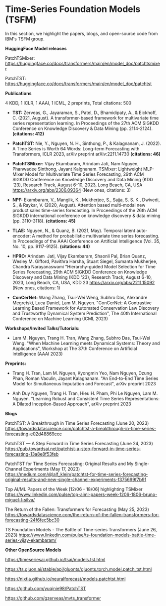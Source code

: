 # Time-Series Foundation Models (TSFM)

In this section, we highlight the papers, blogs, and open-source code from IBM's TSFM group.

**HuggingFace Model releases**

PatchTSMixer: https://huggingface.co/docs/transformers/main/en/model_doc/patchtsmixer

PatchTST: https://huggingface.co/docs/transformers/main/en/model_doc/patchtst


**Publications**

4 KDD, 1 ICLR, 1 AAAI, 1 ICML, 2 preprints, Total citations: 500

* **TST:** Zerveas, G., Jayaraman, S., Patel, D., Bhamidipaty, A., & Eickhoff, C. (2021, August). A transformer-based framework for multivariate time series representation learning. In Proceedings of the 27th ACM SIGKDD Conference on Knowledge Discovery & Data Mining (pp. 2114-2124). **(citations: 412)**

* **PatchTST:** Nie, Y., Nguyen, N. H., Sinthong, P., & Kalagnanam, J. (2022). A Time Series is Worth 64 Words: Long-term Forecasting with Transformers, ICLR 2023, arXiv preprint arXiv:2211.14730 **(citations: 46)**

* **PatchTSMixer:** Vijay Ekambaram, Arindam Jati, Nam Nguyen, Phanwadee Sinthong, Jayant Kalgnanam. TSMixer: Lightweight MLP-Mixer Model for Multivariate Time Series Forecasting, 29th ACM SIGKDD Conference on Knowledge Discovery and Data Mining (KDD '23), Research Track, August 6-10, 2023, Long Beach, CA, USA https://arxiv.org/abs/2306.09364 (New ones, citations: 3)

* **NPF:** Ekambaram, V., Manglik, K., Mukherjee, S., Sajja, S. S. K., Dwivedi, S., & Raykar, V. (2020, August). Attention based multi-modal new product sales time-series forecasting. In Proceedings of the 26th ACM SIGKDD international conference on knowledge discovery & data mining (pp. 3110-3118). **(citations: 45)**

* **TLAE:** Nguyen, N., & Quanz, B. (2021, May). Temporal latent auto-encoder: A method for probabilistic multivariate time series forecasting. In Proceedings of the AAAI Conference on Artificial Intelligence (Vol. 35, No. 10, pp. 9117-9125). **(citations: 44)**

* **HPRO:** Arindam  Jati, Vijay Ekambaram, Shaonli Pal, Brian Quanz, Wesley M. Gifford, Pavithra Harsha, Stuart Siegel, Sumanta Mukherjee, Chandra Narayanaswami "Hierarchy-guided Model Selection for Time Series Forecasting, 29th ACM SIGKDD Conference on Knowledge Discovery and Data Mining (KDD '23), Research Track, August 6-10, 2023, Long Beach, CA, USA, KDD 23 https://arxiv.org/abs/2211.15092 (New ones, citations: 1)

* **ConCerNet:** Wang Zhang, Tsui-Wei Weng, Subhro Das, Alexandre Megretski, Luca Daniel, Lam M. Nguyen. "ConCerNet: A Contrastive Learning Based Framework for Automated Conservation Law Discovery and Trustworthy Dynamical System Prediction", The 40th International Conference on Machine Learning (ICML 2023)

**Workshops/Invited Talks/Tutorials:**

* Lam M. Nguyen, Trang H. Tran, Wang Zhang, Subhro Das, Tsui-Wei Weng. "When Machine Learning meets Dynamical Systems: Theory and Applications", Workshop at The 37th Conference on Artificial Intelligence (AAAI 2023)

**Preprints:**

* Trang H. Tran, Lam M. Nguyen, Kyongmin Yeo, Nam Nguyen, Dzung Phan, Roman Vaculin, Jayant Kalagnanam. "An End-to-End Time Series Model for Simultaneous Imputation and Forecast", arXiv preprint 2023

* Anh Duy Nguyen, Trang H. Tran, Hieu H. Pham, Phi Le Nguyen, Lam M. Nguyen. "Learning Robust and Consistent Time Series Representations: A Dilated Inception-Based Approach", arXiv preprint 2023

**Blogs**

PatchTST: A Breakthrough in Time Series Forecasting (June 20, 2023) https://towardsdatascience.com/patchtst-a-breakthrough-in-time-series-forecasting-e02d48869ccc

PatchTST — A Step Forward in Time Series Forecasting (June 24, 2023) https://pub.towardsai.net/patchtst-a-step-forward-in-time-series-forecasting-13a8e8f53feb

PatchTST for Time Series Forecasting: Original Results and My Single-Channel Experiments (May 17, 2023) https://medium.com/@lalf_klein/patchtst-for-time-series-forecasting-original-results-and-new-single-channel-experiments-f375699f7b91

Top AI/ML Papers of the Week [12/06 - 18/06] highlighting TSMixer https://www.linkedin.com/pulse/top-aiml-papers-week-1206-1806-bruno-miguel-l-silva/

The Return of the Fallen: Transformers for Forecasting (May 25, 2023) https://towardsdatascience.com/the-return-of-the-fallen-transformers-for-forecasting-24f6fec5bc30

TS Foundation Models - The Battle of Time-series Transformers (June 26, 2023) https://www.linkedin.com/pulse/ts-foundation-models-battle-time-series-vijay-ekambaram/

**Other OpenSource Models**

https://timeseriesai.github.io/tsai/models.tst.html

https://ts.gluon.ai/stable/api/gluonts/gluonts.torch.model.patch_tst.html

https://nixtla.github.io/neuralforecast/models.patchtst.html

https://github.com/yuqinie98/PatchTST

https://github.com/gzerveas/mvts_transformer 
